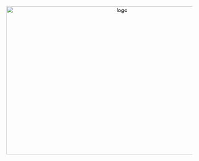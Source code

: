 <div align="center">
  <img src="https://github.com/Aditya-567/Vendor-app/assets/106132841/55adfa30-900c-409a-9e4a-87d8480d2386" alt="logo" width="610" height="400">
</div>

